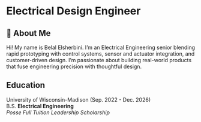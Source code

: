 # Electrical Design Engineer

## 👋 About Me  
Hi! My name is Belal Elsherbini. I’m an Electrical Engineering senior blending rapid prototyping with control systems, sensor and actuator integration, and customer-driven design. I’m passionate about building real-world products that fuse engineering precision with thoughtful design.

## **Education**
University of Wisconsin-Madison (Sep. 2022 - Dec. 2026)  
B.S. **Electrical Engineering**  
*Posse Full Tuition Leadership Scholarship*


